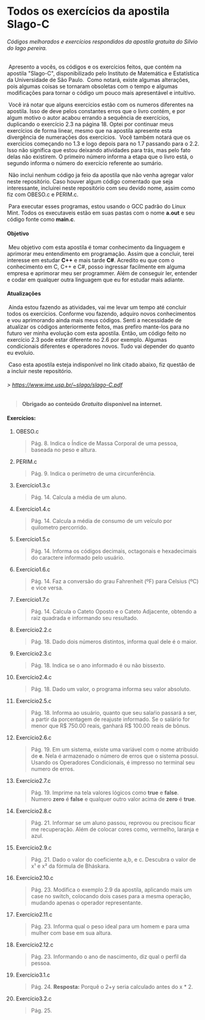 # Todos os exercícios da apostila Slago-C

###### Códigos melhorados e exercícios respondidos da apostila gratuita do Silvio do lago pereira.

​		Apresento a vocês, os códigos e os exercícios feitos, que contém na apostila "Slago-C", disponibilizado pelo Instituto de Matemática e Estatística da Universidade de São Paulo. 
​		Como notará, existe algumas alterações, pois algumas coisas se tornaram obsoletas com o tempo e algumas modificações para tornar o código um pouco mais apresentável e intuítivo.

​		Você irá notar que alguns exercícios estão com os numeros diferentes na apostila. Isso de deve pelos constantes erros que o livro contém, e por algum motivo o autor acabou errando a sequência de exercícios, duplicando o exercício 2.3 na página 18. Optei por continuar meus exercícios de forma linear, mesmo que na apostila apresente esta divergência de numerações dos exercícios.
​		Você também notará que os exercícios começando no 1.3 e logo depois para no 1.7 passando para o 2.2. Isso não significa que estou deixando atividades para trás, mas pelo fato delas não existirem. O primeiro número informa a etapa que o livro está, o segundo informa o número do exercício referente ao sumário.

​		Não inclui nenhum código ja feio da apostila que não venha agregar valor neste repositório. Caso houver algum código comentado que seja interessante, incluirei neste repositório com seu devido nome, assim como fiz com OBESO.c e PERIM.c. 

​		Para executar esses programas, estou usando o GCC padrão do Linux Mint. Todos os executaveis estão em suas pastas com o nome **a.out** e seu código fonte como **main.c**. 



#### Objetivo

​		Meu objetivo com esta apostila é tomar conhecimento da linguagem e aprimorar meu entendimento em programação.  Assim que a concluir, terei interesse em estudar **C++** e mais tarde **C#**. Acredito eu que com o conhecimento em C, C++ e C#, posso ingressar facilmente em alguma empresa e aprimorar meu ser programmer. Além de conseguir ler, entender e codar em qualquer outra linguagem que eu for estudar mais adiante.



#### Atualizações

​		Ainda estou fazendo as atividades, vai me levar um tempo até concluir todos os exercícios. Conforme vou fazendo, adquiro novos conhecimentos e vou aprimorando ainda mais meus códigos. Senti a necessidade de atualizar os códigos anteriormente feitos, mas prefiro mante-los para no futuro ver minha evolução com esta apostila. Então, um código feito no exercício 2.3 pode estar diferente no 2.6 por exemplo. Algumas condicionais diferentes e operadores novos. Tudo vai depender do quanto eu evoluio.



​		Caso esta apostila esteja indisponível no link citado abaixo, fiz questão de a incluir neste repositório.

###### > https://www.ime.usp.br/~slago/slago-C.pdf

> **Obrigado ao conteúdo _Gratuito_ disponivel na internet.**

#### Exercícios:

1. OBESO.c

   > Pág. 8. Indica o Índice de Massa Corporal de uma pessoa, baseada no peso e altura.

2. PERIM.c

   > Pág. 9. Indica o perímetro de uma circunferência.

3. Exercício1.3.c

   > Pág. 14. Calcula a média de um aluno.

4. Exercício1.4.c

   > Pág. 14. Calcula a média de consumo de um veículo por quilometro percorrido.

5. Exercício1.5.c

   > Pág. 14. Informa os códigos decimais, octagonais e hexadecimais do caractere informado pelo usuário.

6. Exercício1.6.c

   > Pág. 14. Faz a conversão do grau Fahrenheit (ºF) para Celsius (ºC) e vice versa.

7. Exercício1.7.c

   > Pág. 14. Calcula o Cateto Oposto e o  Cateto Adjacente, obtendo a raiz quadrada e informando seu resultado.

12. Exercício2.2.c

    > Pág. 18. Dado dois números distintos, informa qual dele é o maior.

13. Exercício2.3.c

    > Pág. 18. Indica se o ano informado é ou não bissexto.

14. Exercício2.4.c

    > Pág. 18. Dado um valor, o programa informa seu valor absoluto. 
    
11. Exercício2.5.c

    > Pág. 18. Informa ao usuário, quanto que seu salaŕio passará a ser, a partir da porcentagem de reajuste informado. Se o salário for menor que R$ 750.00 reais, ganhará R$ 100.00 reais de bônus.

12. Exercício2.6.c

    > Pág. 19. Em um sistema, existe uma variável com o nome atribuido de **e**. Nela é armazenado o número de erros que o sistema possui. Usando os Operadores Condicionais, é impresso no terminal seu numero de erros.
    >
    
13. Exercício2.7.c

    > Pág. 19. Imprime na tela valores lógicos como **true** e **false**. Numero **zero** é **false** e qualquer outro valor acima de **zero** é **true**.

14. Exercício2.8.c

    > Pág. 21. Informar se um aluno passou, reprovou ou precisou ficar me recuperação. Além de colocar cores como, vermelho, laranja e azul.
    
15. Exercício2.9.c

    > Pág. 21. Dado o valor do coeficiente a,b, e c. Descubra o valor de x¹ e x² da fórmula de Bháskara.

16. Exercício2.10.c

    > Pág. 23. Modifica o exemplo 2.9 da apostila, aplicando mais um case no switch, colocando dois cases para a mesma operação, mudando apenas o operador representante.
    
17. Exercício2.11.c

    > Pág. 23. Informa qual o peso ideal para um homem e para uma mulher com base em sua altura.

18. Exercício2.12.c

    > Pág. 23. Informando o ano de nascimento, diz qual o perfil da pessoa. 

19. Exercício3.1.c

    > Pág. 24. **Resposta:** Porquê o 2+y seria calculado antes do x * 2.

20. Exercício3.2.c

    > Pág. 25. 